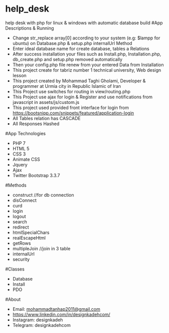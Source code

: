 # help_desk
help desk with php for linux &amp; windows with automatic database build
#App Descriptions & Running
* Change str_replace array[0] according to your system (e.g: $lampp for ubuntu) on Database.php & setup.php internalUrl Method
* Enter ideal database name for create database, tables a Relations
* After success installation your files such as Install.php, Installation.php, db_create.php and setup.php removed automatically
* Then your config.php file renew from your entered Data from Installation
* This project create for tabriz number 1 technical university, Web design lesson
* This project created by Mohammad Taghi Gholami, Developer & programmer at Urmia city in Republic Islamic of Iran
* This Project use switches for routing in view/routing.php
* This Project use ajax for login & Register and use notifications from javascript in assets/js/custom.js
* This project used provided front interface for login from https://bootsnipp.com/snippets/featured/application-login
* All Tables relation has CASCADE
* All Responses Hashed

#App Technologies
* PHP 7 
* HTML 5
* CSS 3
* Animate CSS
* Jquery
* Ajax
* Twitter Bootstrap 3.3.7

#Methods
* construct //for db connection
* disConnect
* curd
* login
* logout
* search
* redirect
* htmlSpecialChars
* realEscapeHtml
* getRows
* multipleJoin //join in 3 table
* internalUrl
* security

#Classes
* Database
* Install
* PDO

#About 
* Email: mohammadtanhap2011@gmail.com
* https://www.linkedin.com/in/designkadehcom/
* Instagram: designkadeh
* Telegram: designkadehcom
